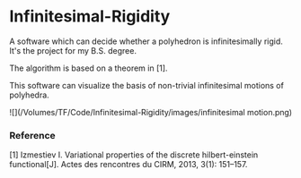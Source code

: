 # Infinitesimal-Rigidity
A software which can decide whether a polyhedron is infinitesimally rigid. It's the project for my B.S. degree.

The algorithm is based on a theorem in [1].

This software can visualize the basis of non-trivial infinitesimal motions of polyhedra.

![](/Volumes/TF/Code/Infinitesimal-Rigidity/images/infinitesimal motion.png)


### Reference
[1] Izmestiev I. Variational properties of the discrete hilbert-einstein functional[J]. Actes des rencontres du CIRM, 2013, 3(1): 151–157.
